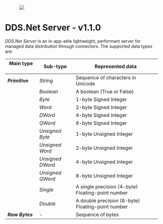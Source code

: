 &nbsp; &nbsp; &nbsp; &nbsp; &nbsp; &nbsp; <img src="https://avatars.githubusercontent.com/u/125957062?s=100&v=4" />


# DDS.Net Server - v1.1.0

*DDS.Net Server* is an in-app-able lightweight, performant server for managed data distribution through connectors. The supported data types are:

| Main type &nbsp;&nbsp;&nbsp;&nbsp;&nbsp;    | Sub-type          | Represented data                                    |
|---------------------------------------------|-------------------|-----------------------------------------------------|
| ***Primitive***                             | *String*          | Sequence of characters in Unicode                   |
|                                             | *Boolean*         | A boolean (True or False)                           |
|                                             | *Byte*            | 1-byte Signed Integer                               |
|                                             | *Word*            | 2-byte Signed Integer                               |
|                                             | *DWord*           | 4-byte Signed Integer                               |
|                                             | *QWord*           | 8-byte Signed Integer                               |
|                                             | *Unsigned Byte*   | 1-byte Unsigned Integer                             |
|                                             | *Unsigned Word*   | 2-byte Unsigned Integer                             |
|                                             | *Unsigned DWord*  | 4-byte Unsigned Integer                             |
|                                             | *Unsigned QWord*  | 8-byte Unsigned Integer                             |
|                                             | *Single*          | A single precision (4-byte) Floating-point number   |
|                                             | *Double*          | A double precision (8-byte) Floating-point number   |
| ***Raw Bytes***                             | -                 | Sequence of bytes                                   |
